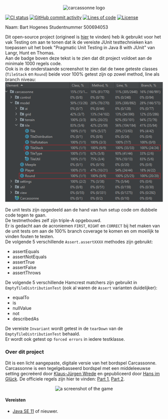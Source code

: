<p align="center"> 
	<img alt="carcassonne logo" src="src/main/resources/splash@200pct.png?raw=true" width="500">
</p>

[![CI status](https://github.com/tsaglam/Carcassonne/actions/workflows/CI.yml/badge.svg)](https://github.com/tsaglam/Carcassonne/actions)
[![GitHub commit activity](https://img.shields.io/github/commit-activity/y/tsaglam/Carcassonne)](https://github.com/tsaglam/Carcassonne/pulse)
[![Lines of code](https://img.shields.io/tokei/lines/github/tsaglam/Carcassonne)](https://github.com/tsaglam/Carcassonne/graphs/contributors)
[![License](https://img.shields.io/github/license/tsaglam/Carcassonne?color=informational)](https://github.com/tsaglam/Carcassonne/blob/master/LICENSE)

Naam: Bart Hogenes
Studentnummer 500694053

Dit open-source project (origineel is [hier](https://github.com/tsaglam/Carcassonne) te vinden) heb ik gebruikt voor het vak Testing om aan te tonen dat ik de vereiste JUnit testtechnieken kan toepassen uit het boek "Pragmatic Unit Testing in Java 8 with JUnit" van Langr, Hunt en Thomas.  
Aan de badge boven deze tekst is te zien dat dit project voldoet aan de minimale 1000 regels code.  
Ook is in de onderstaande screenshot te zien dat de twee geteste classes (`TileStack` en `Round`) beide voor 100% getest zijn op zowel method, line als branch niveau:
![Run all with coverage result](coverage.png)

De unit tests zijn opgedeeld aan de hand van hun setup code om dubbele code tegen te gaan.  
De testmethodes zelf zijn triple-A opgebouwd.  
Er is gedacht aan de acroniemen `FIRST`, `RIGHT` en `CORRECT` bij het maken van de unit tests om aan de 100% branch coverage te komen en om moeilijk te vinden fouten te testen.  
De volgende 5 verschillende `Assert.assertXXXX` methodes zijn gebruikt:  
- assertEquals
- assertNotEquals
- assertTrue
- assertFalse
- assertThrows

De volgende 5 verschillende Hamcrest matchers zijn gebruikt in `EmptyTileDistributionTest` (ook al waren de `Assert` varianten duidelijker):
- equalTo
- is
- nullValue
- not
- describedAs

De vereiste `Invariant` wordt getest in de `tearDown` van de `EmptyTileDistributionTest` behaald.  
Er wordt ook getest op `forced errors` in iedere testklasse.

### Over dit project
Dit is een licht aangepaste, digitale versie van het bordspel Carcassonne. <br>
Carcassonne is een tegelgebasseerd bordspel met een middeleeuwse setting gecreëerd door [Klaus-Jürgen Wrede](https://www.kjwrede.de/) en gepubliceerd door [Hans im Glück](https://www.hans-im-glueck.de/en/verlag.html).
De officiele regels zijn hier te vinden: [Part 1](https://images.zmangames.com/filer_public/d5/20/d5208d61-8583-478b-a06d-b49fc9cd7aaa/zm7810_carcassonne_rules.pdf), [Part 2](https://images.zmangames.com/filer_public/14/af/14af825c-9879-42b8-851d-35ce41df7767/carcassonne-supplement.pdf).

<p align="center">
	<img alt="a screenshot of the game" src="preview.jpg?raw=true" width="850">
</p>

#### Vereisten
- [Java SE 11](https://www.oracle.com/de/java/technologies/javase-downloads.html) of nieuwer.



